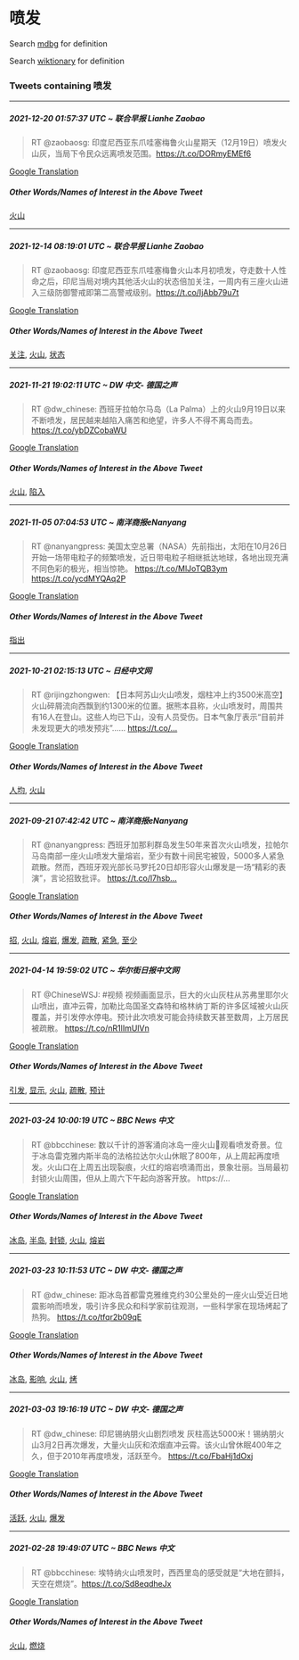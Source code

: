 # 喷发

Search [mdbg](https://www.mdbg.net/chinese/dictionary?page=worddict&wdrst=0&wdqb=喷发) for definition

Search [wiktionary](https://en.wiktionary.org/wiki/喷发) for definition

### Tweets containing 喷发

___
##### 2021-12-20 01:57:37 UTC ~ 联合早报 Lianhe Zaobao
> RT @zaobaosg: 印度尼西亚东爪哇塞梅鲁火山星期天（12月19日）喷发火山灰，当局下令民众远离喷发范围。https://t.co/DORmyEMEf6

[Google Translation](https://translate.google.com/?hi=en&tab=TT&sl=zh-CN&tl=en&op=translate&text=RT+%40zaobaosg%3A+%E5%8D%B0%E5%BA%A6%E5%B0%BC%E8%A5%BF%E4%BA%9A%E4%B8%9C%E7%88%AA%E5%93%87%E5%A1%9E%E6%A2%85%E9%B2%81%E7%81%AB%E5%B1%B1%E6%98%9F%E6%9C%9F%E5%A4%A9%EF%BC%8812%E6%9C%8819%E6%97%A5%EF%BC%89%E5%96%B7%E5%8F%91%E7%81%AB%E5%B1%B1%E7%81%B0%EF%BC%8C%E5%BD%93%E5%B1%80%E4%B8%8B%E4%BB%A4%E6%B0%91%E4%BC%97%E8%BF%9C%E7%A6%BB%E5%96%B7%E5%8F%91%E8%8C%83%E5%9B%B4%E3%80%82https%3A%2F%2Ft.co%2FDORmyEMEf6)
##### Other Words/Names of Interest in the Above Tweet
[火山](火山.md)
___
##### 2021-12-14 08:19:01 UTC ~ 联合早报 Lianhe Zaobao
> RT @zaobaosg: 印度尼西亚东爪哇塞梅鲁火山本月初喷发，夺走数十人性命之后，印尼当局对境内其他活火山的状态倍加关注，一周内有三座火山进入三级防御警戒即第二高警戒级别。https://t.co/IjAbb79u7t

[Google Translation](https://translate.google.com/?hi=en&tab=TT&sl=zh-CN&tl=en&op=translate&text=RT+%40zaobaosg%3A+%E5%8D%B0%E5%BA%A6%E5%B0%BC%E8%A5%BF%E4%BA%9A%E4%B8%9C%E7%88%AA%E5%93%87%E5%A1%9E%E6%A2%85%E9%B2%81%E7%81%AB%E5%B1%B1%E6%9C%AC%E6%9C%88%E5%88%9D%E5%96%B7%E5%8F%91%EF%BC%8C%E5%A4%BA%E8%B5%B0%E6%95%B0%E5%8D%81%E4%BA%BA%E6%80%A7%E5%91%BD%E4%B9%8B%E5%90%8E%EF%BC%8C%E5%8D%B0%E5%B0%BC%E5%BD%93%E5%B1%80%E5%AF%B9%E5%A2%83%E5%86%85%E5%85%B6%E4%BB%96%E6%B4%BB%E7%81%AB%E5%B1%B1%E7%9A%84%E7%8A%B6%E6%80%81%E5%80%8D%E5%8A%A0%E5%85%B3%E6%B3%A8%EF%BC%8C%E4%B8%80%E5%91%A8%E5%86%85%E6%9C%89%E4%B8%89%E5%BA%A7%E7%81%AB%E5%B1%B1%E8%BF%9B%E5%85%A5%E4%B8%89%E7%BA%A7%E9%98%B2%E5%BE%A1%E8%AD%A6%E6%88%92%E5%8D%B3%E7%AC%AC%E4%BA%8C%E9%AB%98%E8%AD%A6%E6%88%92%E7%BA%A7%E5%88%AB%E3%80%82https%3A%2F%2Ft.co%2FIjAbb79u7t)
##### Other Words/Names of Interest in the Above Tweet
[关注](关注.md), [火山](火山.md), [状态](状态.md)
___
##### 2021-11-21 19:02:11 UTC ~ DW 中文- 德国之声
> RT @dw_chinese: 西班牙拉帕尔马岛（La Palma）上的火山9月19日以来不断喷发，居民越来越陷入痛苦和绝望，许多人不得不离岛而去。https://t.co/ybDZCobaWU

[Google Translation](https://translate.google.com/?hi=en&tab=TT&sl=zh-CN&tl=en&op=translate&text=RT+%40dw_chinese%3A+%E8%A5%BF%E7%8F%AD%E7%89%99%E6%8B%89%E5%B8%95%E5%B0%94%E9%A9%AC%E5%B2%9B%EF%BC%88La+Palma%EF%BC%89%E4%B8%8A%E7%9A%84%E7%81%AB%E5%B1%B19%E6%9C%8819%E6%97%A5%E4%BB%A5%E6%9D%A5%E4%B8%8D%E6%96%AD%E5%96%B7%E5%8F%91%EF%BC%8C%E5%B1%85%E6%B0%91%E8%B6%8A%E6%9D%A5%E8%B6%8A%E9%99%B7%E5%85%A5%E7%97%9B%E8%8B%A6%E5%92%8C%E7%BB%9D%E6%9C%9B%EF%BC%8C%E8%AE%B8%E5%A4%9A%E4%BA%BA%E4%B8%8D%E5%BE%97%E4%B8%8D%E7%A6%BB%E5%B2%9B%E8%80%8C%E5%8E%BB%E3%80%82https%3A%2F%2Ft.co%2FybDZCobaWU)
##### Other Words/Names of Interest in the Above Tweet
[火山](火山.md), [陷入](陷入.md)
___
##### 2021-11-05 07:04:53 UTC ~ 南洋商报eNanyang
> RT @nanyangpress: 美国太空总署（NASA）先前指出，太阳在10月26日开始一场带电粒子的频繁喷发，近日带电粒子相继抵达地球，各地出现充满不同色彩的极光，相当惊艳。 https://t.co/MlJoTQB3ym https://t.co/ycdMYQAq2P

[Google Translation](https://translate.google.com/?hi=en&tab=TT&sl=zh-CN&tl=en&op=translate&text=RT+%40nanyangpress%3A+%E7%BE%8E%E5%9B%BD%E5%A4%AA%E7%A9%BA%E6%80%BB%E7%BD%B2%EF%BC%88NASA%EF%BC%89%E5%85%88%E5%89%8D%E6%8C%87%E5%87%BA%EF%BC%8C%E5%A4%AA%E9%98%B3%E5%9C%A810%E6%9C%8826%E6%97%A5%E5%BC%80%E5%A7%8B%E4%B8%80%E5%9C%BA%E5%B8%A6%E7%94%B5%E7%B2%92%E5%AD%90%E7%9A%84%E9%A2%91%E7%B9%81%E5%96%B7%E5%8F%91%EF%BC%8C%E8%BF%91%E6%97%A5%E5%B8%A6%E7%94%B5%E7%B2%92%E5%AD%90%E7%9B%B8%E7%BB%A7%E6%8A%B5%E8%BE%BE%E5%9C%B0%E7%90%83%EF%BC%8C%E5%90%84%E5%9C%B0%E5%87%BA%E7%8E%B0%E5%85%85%E6%BB%A1%E4%B8%8D%E5%90%8C%E8%89%B2%E5%BD%A9%E7%9A%84%E6%9E%81%E5%85%89%EF%BC%8C%E7%9B%B8%E5%BD%93%E6%83%8A%E8%89%B3%E3%80%82+https%3A%2F%2Ft.co%2FMlJoTQB3ym+https%3A%2F%2Ft.co%2FycdMYQAq2P)
##### Other Words/Names of Interest in the Above Tweet
[指出](指出.md)
___
##### 2021-10-21 02:15:13 UTC ~ 日经中文网
> RT @rijingzhongwen: 【日本阿苏山火山喷发，烟柱冲上约3500米高空】火山碎屑流向西飘到约1300米的位置。据熊本县称，火山喷发时，周围共有16人在登山。这些人均已下山，没有人员受伤。日本气象厅表示“目前并未发现更大的喷发预兆”…… https://t.co/…

[Google Translation](https://translate.google.com/?hi=en&tab=TT&sl=zh-CN&tl=en&op=translate&text=RT+%40rijingzhongwen%3A+%E3%80%90%E6%97%A5%E6%9C%AC%E9%98%BF%E8%8B%8F%E5%B1%B1%E7%81%AB%E5%B1%B1%E5%96%B7%E5%8F%91%EF%BC%8C%E7%83%9F%E6%9F%B1%E5%86%B2%E4%B8%8A%E7%BA%A63500%E7%B1%B3%E9%AB%98%E7%A9%BA%E3%80%91%E7%81%AB%E5%B1%B1%E7%A2%8E%E5%B1%91%E6%B5%81%E5%90%91%E8%A5%BF%E9%A3%98%E5%88%B0%E7%BA%A61300%E7%B1%B3%E7%9A%84%E4%BD%8D%E7%BD%AE%E3%80%82%E6%8D%AE%E7%86%8A%E6%9C%AC%E5%8E%BF%E7%A7%B0%EF%BC%8C%E7%81%AB%E5%B1%B1%E5%96%B7%E5%8F%91%E6%97%B6%EF%BC%8C%E5%91%A8%E5%9B%B4%E5%85%B1%E6%9C%8916%E4%BA%BA%E5%9C%A8%E7%99%BB%E5%B1%B1%E3%80%82%E8%BF%99%E4%BA%9B%E4%BA%BA%E5%9D%87%E5%B7%B2%E4%B8%8B%E5%B1%B1%EF%BC%8C%E6%B2%A1%E6%9C%89%E4%BA%BA%E5%91%98%E5%8F%97%E4%BC%A4%E3%80%82%E6%97%A5%E6%9C%AC%E6%B0%94%E8%B1%A1%E5%8E%85%E8%A1%A8%E7%A4%BA%E2%80%9C%E7%9B%AE%E5%89%8D%E5%B9%B6%E6%9C%AA%E5%8F%91%E7%8E%B0%E6%9B%B4%E5%A4%A7%E7%9A%84%E5%96%B7%E5%8F%91%E9%A2%84%E5%85%86%E2%80%9D%E2%80%A6%E2%80%A6+https%3A%2F%2Ft.co%2F%E2%80%A6)
##### Other Words/Names of Interest in the Above Tweet
[人均](人均.md), [火山](火山.md)
___
##### 2021-09-21 07:42:42 UTC ~ 南洋商报eNanyang
> RT @nanyangpress: 西班牙加那利群岛发生50年来首次火山喷发，拉帕尔马岛南部一座火山喷发大量熔岩，至少有数十间民宅被毁，5000多人紧急疏散。然而，西班牙观光部长马罗托20日却形容火山爆发是一场“精彩的表演”，言论招致批评。 https://t.co/l7hsb…

[Google Translation](https://translate.google.com/?hi=en&tab=TT&sl=zh-CN&tl=en&op=translate&text=RT+%40nanyangpress%3A+%E8%A5%BF%E7%8F%AD%E7%89%99%E5%8A%A0%E9%82%A3%E5%88%A9%E7%BE%A4%E5%B2%9B%E5%8F%91%E7%94%9F50%E5%B9%B4%E6%9D%A5%E9%A6%96%E6%AC%A1%E7%81%AB%E5%B1%B1%E5%96%B7%E5%8F%91%EF%BC%8C%E6%8B%89%E5%B8%95%E5%B0%94%E9%A9%AC%E5%B2%9B%E5%8D%97%E9%83%A8%E4%B8%80%E5%BA%A7%E7%81%AB%E5%B1%B1%E5%96%B7%E5%8F%91%E5%A4%A7%E9%87%8F%E7%86%94%E5%B2%A9%EF%BC%8C%E8%87%B3%E5%B0%91%E6%9C%89%E6%95%B0%E5%8D%81%E9%97%B4%E6%B0%91%E5%AE%85%E8%A2%AB%E6%AF%81%EF%BC%8C5000%E5%A4%9A%E4%BA%BA%E7%B4%A7%E6%80%A5%E7%96%8F%E6%95%A3%E3%80%82%E7%84%B6%E8%80%8C%EF%BC%8C%E8%A5%BF%E7%8F%AD%E7%89%99%E8%A7%82%E5%85%89%E9%83%A8%E9%95%BF%E9%A9%AC%E7%BD%97%E6%89%9820%E6%97%A5%E5%8D%B4%E5%BD%A2%E5%AE%B9%E7%81%AB%E5%B1%B1%E7%88%86%E5%8F%91%E6%98%AF%E4%B8%80%E5%9C%BA%E2%80%9C%E7%B2%BE%E5%BD%A9%E7%9A%84%E8%A1%A8%E6%BC%94%E2%80%9D%EF%BC%8C%E8%A8%80%E8%AE%BA%E6%8B%9B%E8%87%B4%E6%89%B9%E8%AF%84%E3%80%82+https%3A%2F%2Ft.co%2Fl7hsb%E2%80%A6)
##### Other Words/Names of Interest in the Above Tweet
[招](招.md), [火山](火山.md), [熔岩](熔岩.md), [爆发](爆发.md), [疏散](疏散.md), [紧急](紧急.md), [至少](至少.md)
___
##### 2021-04-14 19:59:02 UTC ~ 华尔街日报中文网
> RT @ChineseWSJ: #视频 视频画面显示，巨大的火山灰柱从苏弗里耶尔火山喷出，直冲云霄，加勒比岛国圣文森特和格林纳丁斯的许多区域被火山灰覆盖，并引发停水停电。预计此次喷发可能会持续数天甚至数周，上万居民被疏散。 https://t.co/nR1lImUlVn

[Google Translation](https://translate.google.com/?hi=en&tab=TT&sl=zh-CN&tl=en&op=translate&text=RT+%40ChineseWSJ%3A+%23%E8%A7%86%E9%A2%91+%E8%A7%86%E9%A2%91%E7%94%BB%E9%9D%A2%E6%98%BE%E7%A4%BA%EF%BC%8C%E5%B7%A8%E5%A4%A7%E7%9A%84%E7%81%AB%E5%B1%B1%E7%81%B0%E6%9F%B1%E4%BB%8E%E8%8B%8F%E5%BC%97%E9%87%8C%E8%80%B6%E5%B0%94%E7%81%AB%E5%B1%B1%E5%96%B7%E5%87%BA%EF%BC%8C%E7%9B%B4%E5%86%B2%E4%BA%91%E9%9C%84%EF%BC%8C%E5%8A%A0%E5%8B%92%E6%AF%94%E5%B2%9B%E5%9B%BD%E5%9C%A3%E6%96%87%E6%A3%AE%E7%89%B9%E5%92%8C%E6%A0%BC%E6%9E%97%E7%BA%B3%E4%B8%81%E6%96%AF%E7%9A%84%E8%AE%B8%E5%A4%9A%E5%8C%BA%E5%9F%9F%E8%A2%AB%E7%81%AB%E5%B1%B1%E7%81%B0%E8%A6%86%E7%9B%96%EF%BC%8C%E5%B9%B6%E5%BC%95%E5%8F%91%E5%81%9C%E6%B0%B4%E5%81%9C%E7%94%B5%E3%80%82%E9%A2%84%E8%AE%A1%E6%AD%A4%E6%AC%A1%E5%96%B7%E5%8F%91%E5%8F%AF%E8%83%BD%E4%BC%9A%E6%8C%81%E7%BB%AD%E6%95%B0%E5%A4%A9%E7%94%9A%E8%87%B3%E6%95%B0%E5%91%A8%EF%BC%8C%E4%B8%8A%E4%B8%87%E5%B1%85%E6%B0%91%E8%A2%AB%E7%96%8F%E6%95%A3%E3%80%82+https%3A%2F%2Ft.co%2FnR1lImUlVn)
##### Other Words/Names of Interest in the Above Tweet
[引发](引发.md), [显示](显示.md), [火山](火山.md), [疏散](疏散.md), [预计](预计.md)
___
##### 2021-03-24 10:00:19 UTC ~ BBC News 中文
> RT @bbcchinese: 数以千计的游客涌向冰岛一座火山🌋观看喷发奇景。位于冰岛雷克雅内斯半岛的法格拉达尔火山休眠了800年，从上周起再度喷发。火山口在上周五出现裂痕，火红的熔岩喷涌而出，景象壮丽。当局最初封锁火山周围，但从上周六下午起向游客开放。 https://…

[Google Translation](https://translate.google.com/?hi=en&tab=TT&sl=zh-CN&tl=en&op=translate&text=RT+%40bbcchinese%3A+%E6%95%B0%E4%BB%A5%E5%8D%83%E8%AE%A1%E7%9A%84%E6%B8%B8%E5%AE%A2%E6%B6%8C%E5%90%91%E5%86%B0%E5%B2%9B%E4%B8%80%E5%BA%A7%E7%81%AB%E5%B1%B1%F0%9F%8C%8B%E8%A7%82%E7%9C%8B%E5%96%B7%E5%8F%91%E5%A5%87%E6%99%AF%E3%80%82%E4%BD%8D%E4%BA%8E%E5%86%B0%E5%B2%9B%E9%9B%B7%E5%85%8B%E9%9B%85%E5%86%85%E6%96%AF%E5%8D%8A%E5%B2%9B%E7%9A%84%E6%B3%95%E6%A0%BC%E6%8B%89%E8%BE%BE%E5%B0%94%E7%81%AB%E5%B1%B1%E4%BC%91%E7%9C%A0%E4%BA%86800%E5%B9%B4%EF%BC%8C%E4%BB%8E%E4%B8%8A%E5%91%A8%E8%B5%B7%E5%86%8D%E5%BA%A6%E5%96%B7%E5%8F%91%E3%80%82%E7%81%AB%E5%B1%B1%E5%8F%A3%E5%9C%A8%E4%B8%8A%E5%91%A8%E4%BA%94%E5%87%BA%E7%8E%B0%E8%A3%82%E7%97%95%EF%BC%8C%E7%81%AB%E7%BA%A2%E7%9A%84%E7%86%94%E5%B2%A9%E5%96%B7%E6%B6%8C%E8%80%8C%E5%87%BA%EF%BC%8C%E6%99%AF%E8%B1%A1%E5%A3%AE%E4%B8%BD%E3%80%82%E5%BD%93%E5%B1%80%E6%9C%80%E5%88%9D%E5%B0%81%E9%94%81%E7%81%AB%E5%B1%B1%E5%91%A8%E5%9B%B4%EF%BC%8C%E4%BD%86%E4%BB%8E%E4%B8%8A%E5%91%A8%E5%85%AD%E4%B8%8B%E5%8D%88%E8%B5%B7%E5%90%91%E6%B8%B8%E5%AE%A2%E5%BC%80%E6%94%BE%E3%80%82+https%3A%2F%2F%E2%80%A6)
##### Other Words/Names of Interest in the Above Tweet
[冰岛](冰岛.md), [半岛](半岛.md), [封锁](封锁.md), [火山](火山.md), [熔岩](熔岩.md)
___
##### 2021-03-23 10:11:53 UTC ~ DW 中文- 德国之声
> RT @dw_chinese: 距冰岛首都雷克雅维克约30公里处的一座火山受近日地震影响而喷发，吸引许多民众和科学家前往观测，一些科学家在现场烤起了热狗。 https://t.co/tfqr2b09qE

[Google Translation](https://translate.google.com/?hi=en&tab=TT&sl=zh-CN&tl=en&op=translate&text=RT+%40dw_chinese%3A+%E8%B7%9D%E5%86%B0%E5%B2%9B%E9%A6%96%E9%83%BD%E9%9B%B7%E5%85%8B%E9%9B%85%E7%BB%B4%E5%85%8B%E7%BA%A630%E5%85%AC%E9%87%8C%E5%A4%84%E7%9A%84%E4%B8%80%E5%BA%A7%E7%81%AB%E5%B1%B1%E5%8F%97%E8%BF%91%E6%97%A5%E5%9C%B0%E9%9C%87%E5%BD%B1%E5%93%8D%E8%80%8C%E5%96%B7%E5%8F%91%EF%BC%8C%E5%90%B8%E5%BC%95%E8%AE%B8%E5%A4%9A%E6%B0%91%E4%BC%97%E5%92%8C%E7%A7%91%E5%AD%A6%E5%AE%B6%E5%89%8D%E5%BE%80%E8%A7%82%E6%B5%8B%EF%BC%8C%E4%B8%80%E4%BA%9B%E7%A7%91%E5%AD%A6%E5%AE%B6%E5%9C%A8%E7%8E%B0%E5%9C%BA%E7%83%A4%E8%B5%B7%E4%BA%86%E7%83%AD%E7%8B%97%E3%80%82+https%3A%2F%2Ft.co%2Ftfqr2b09qE)
##### Other Words/Names of Interest in the Above Tweet
[冰岛](冰岛.md), [影响](影响.md), [火山](火山.md), [烤](烤.md)
___
##### 2021-03-03 19:16:19 UTC ~ DW 中文- 德国之声
> RT @dw_chinese: 印尼锡纳朋火山剧烈喷发 灰柱高达5000米！锡纳朋火山3月2日再次爆发，大量火山灰和浓烟直冲云霄。该火山曾休眠400年之久，但于2010年再度喷发，活跃至今。 https://t.co/FbaHj1dOxj

[Google Translation](https://translate.google.com/?hi=en&tab=TT&sl=zh-CN&tl=en&op=translate&text=RT+%40dw_chinese%3A+%E5%8D%B0%E5%B0%BC%E9%94%A1%E7%BA%B3%E6%9C%8B%E7%81%AB%E5%B1%B1%E5%89%A7%E7%83%88%E5%96%B7%E5%8F%91+%E7%81%B0%E6%9F%B1%E9%AB%98%E8%BE%BE5000%E7%B1%B3%EF%BC%81%E9%94%A1%E7%BA%B3%E6%9C%8B%E7%81%AB%E5%B1%B13%E6%9C%882%E6%97%A5%E5%86%8D%E6%AC%A1%E7%88%86%E5%8F%91%EF%BC%8C%E5%A4%A7%E9%87%8F%E7%81%AB%E5%B1%B1%E7%81%B0%E5%92%8C%E6%B5%93%E7%83%9F%E7%9B%B4%E5%86%B2%E4%BA%91%E9%9C%84%E3%80%82%E8%AF%A5%E7%81%AB%E5%B1%B1%E6%9B%BE%E4%BC%91%E7%9C%A0400%E5%B9%B4%E4%B9%8B%E4%B9%85%EF%BC%8C%E4%BD%86%E4%BA%8E2010%E5%B9%B4%E5%86%8D%E5%BA%A6%E5%96%B7%E5%8F%91%EF%BC%8C%E6%B4%BB%E8%B7%83%E8%87%B3%E4%BB%8A%E3%80%82+https%3A%2F%2Ft.co%2FFbaHj1dOxj)
##### Other Words/Names of Interest in the Above Tweet
[活跃](活跃.md), [火山](火山.md), [爆发](爆发.md)
___
##### 2021-02-28 19:49:07 UTC ~ BBC News 中文
> RT @bbcchinese: 埃特纳火山喷发时，西西里岛的感受就是“大地在颤抖，天空在燃烧”。https://t.co/Sd8eqdheJx

[Google Translation](https://translate.google.com/?hi=en&tab=TT&sl=zh-CN&tl=en&op=translate&text=RT+%40bbcchinese%3A+%E5%9F%83%E7%89%B9%E7%BA%B3%E7%81%AB%E5%B1%B1%E5%96%B7%E5%8F%91%E6%97%B6%EF%BC%8C%E8%A5%BF%E8%A5%BF%E9%87%8C%E5%B2%9B%E7%9A%84%E6%84%9F%E5%8F%97%E5%B0%B1%E6%98%AF%E2%80%9C%E5%A4%A7%E5%9C%B0%E5%9C%A8%E9%A2%A4%E6%8A%96%EF%BC%8C%E5%A4%A9%E7%A9%BA%E5%9C%A8%E7%87%83%E7%83%A7%E2%80%9D%E3%80%82https%3A%2F%2Ft.co%2FSd8eqdheJx)
##### Other Words/Names of Interest in the Above Tweet
[火山](火山.md), [燃烧](燃烧.md)
